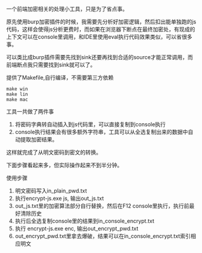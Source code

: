 一个前端加密相关的处理小工具，只是为了省点事。

原先使用burp加密插件的时候，我需要先分析好加密逻辑，然后扣出能单独跑的js代码，这样会使得js分析更费时，而如果在浏览器下断点在最终加密处，有现成的上下文可以在console里调用，和IDE里使用eval执行代码效果类似，可以省很多事。

可以类比成burp插件需要先找到sink还要再找到合适的source才能正常调用，而前端断点我只需要找到sink就可以了。


提供了Makefile,自行编译，不需要第三方依赖
```
make win
make lin
make mac
```

工具一共做了两件事
1. 将密码字典转自动插入到js代码里，可以直接复制到console执行
2. console执行结果会有很多额外字符串，工具可以从全选复制出来的数据中自动提取加密结果。

这样就完成了从明文密码到密文的转换。
   

下面步骤看起来多，但实际操作起来不到半分钟。


使用步骤
1. 明文密码写入in_plain_pwd.txt
2. 执行encrypt-js.exe js, 输出out_js.txt
3. out_js.txt里的加密算法部分自行替换，然后在F12 console里执行，执行前最好清除历史
4. 执行后全选复制console里的结果到in_console_encrypt.txt
5. 执行 encrypt-js.exe enc, 输出out_encrypt_pwd.txt
6. out_encrypt_pwd.txt里拿去爆破，结果可以在in_console_encrypt.txt索引相应明文